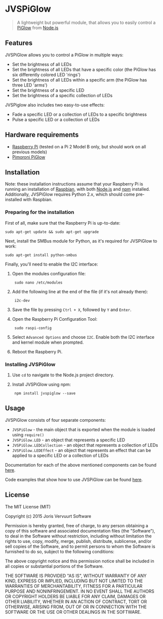 # JVSPiGlow
> A lightweight but powerful module, that allows you to easily control a [PiGlow](http://shop.pimoroni.com/products/piglow) from [Node.js](https://nodejs.org)

## Features
JVSPiGlow allows you to control a PiGlow in multiple ways:

* Set the brightness of all LEDs
* Set the brightness of all LEDs that have a specific color (the PiGlow has six differently colored LED 'rings')
* Set the brightness of all LEDs within a specific arm (the PiGlow has three LED 'arms')
* Set the brightness of a specific LED
* Set the brightness of a specific collection of LEDs

JVSPiglow also includes two easy-to-use effects:
    
* Fade a specific LED or a collection of LEDs to a specific brightness
* Pulse a specific LED or a collection of LEDs

## Hardware requirements

* [Raspberry Pi](https://www.raspberrypi.org/help/what-is-a-raspberry-pi/) (tested on a Pi 2 Model B only, but should work on all previous models)
* [Pimoroni PiGlow](http://shop.pimoroni.com/products/piglow)

## Installation
Note: these installation instructions assume that your Raspberry Pi is running an installation of [Raspbian](https://www.raspberrypi.org/downloads/), with both [Node.js](https://nodejs.org) and [npm](https://www.npmjs.com) installed. Additionally, JVSPiGlow requires Python 2.x, which should come pre-installed with Raspbian.

### Preparing for the installation
First of all, make sure that the Raspberry Pi is up-to-date:
    
    sudo apt-get update && sudo apt-get upgrade

Next, install the SMBus module for Python, as it's required for JVSPiGlow to work:
    
    sudo apt-get install python-smbus
    
Finally, you'll need to enable the I2C interface:

1. Open the modules configuration file:

        sudo nano /etc/modules

2. Add the following line at the end of the file (if it's not already there):

        i2c-dev

3. Save the file by pressing `Ctrl + X`, followed by `Y` and `Enter`.

4. Open the Raspberry Pi Configuration Tool:

        sudo raspi-config

5. Select `Advanced Options` and choose `I2C`. Enable both the I2C interface and kernel module when prompted.


6. Reboot the Raspberry Pi.

### Installing JVSPiGlow
1. Use `cd` to navigate to the Node.js project directory.

2. Install JVSPiGlow using npm:

        npm install jvspiglow --save

## Usage
JVSPiGlow consists of four separate components:

* `JVSPiGlow` - the main object that is exported when the module is loaded using `require()`
* `JVSPiGlow.LED` - an object that represents a specific LED
* `JVSPiGlow.LEDCollection` - an object that represents a collection of LEDs
* `JVSPiGlow.LEDEffect` - an object that represents an effect that can be applied to a specific LED or a collection of LEDs

Documentation for each of the above mentioned components can be found [here](https://github.com/jorisvervuurt/JVSPiGlow/documentation).

Code examples that show how to use JVSPiGlow can be found [here](https://github.com/jorisvervuurt/JVSPiGlow/examples).

## License
The MIT License (MIT)

Copyright (c) 2015 Joris Vervuurt Software

Permission is hereby granted, free of charge, to any person obtaining a copy
of this software and associated documentation files (the "Software"), to deal
in the Software without restriction, including without limitation the rights
to use, copy, modify, merge, publish, distribute, sublicense, and/or sell
copies of the Software, and to permit persons to whom the Software is
furnished to do so, subject to the following conditions:

The above copyright notice and this permission notice shall be included in all
copies or substantial portions of the Software.

THE SOFTWARE IS PROVIDED "AS IS", WITHOUT WARRANTY OF ANY KIND, EXPRESS OR
IMPLIED, INCLUDING BUT NOT LIMITED TO THE WARRANTIES OF MERCHANTABILITY,
FITNESS FOR A PARTICULAR PURPOSE AND NONINFRINGEMENT. IN NO EVENT SHALL THE
AUTHORS OR COPYRIGHT HOLDERS BE LIABLE FOR ANY CLAIM, DAMAGES OR OTHER
LIABILITY, WHETHER IN AN ACTION OF CONTRACT, TORT OR OTHERWISE, ARISING FROM,
OUT OF OR IN CONNECTION WITH THE SOFTWARE OR THE USE OR OTHER DEALINGS IN THE
SOFTWARE.